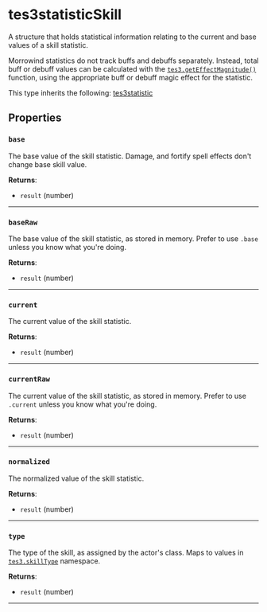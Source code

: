 <!---
	This file is autogenerated. Do not edit this file manually. Your changes will be ignored.
	More information: https://github.com/MWSE/MWSE/tree/master/docs
-->

# tes3statisticSkill

A structure that holds statistical information relating to the current and base values of a skill statistic.

Morrowind statistics do not track buffs and debuffs separately. Instead, total buff or debuff values can be calculated with the [`tes3.getEffectMagnitude()`](https://mwse.github.io/MWSE/apis/tes3/#tes3geteffectmagnitude) function, using the appropriate buff or debuff magic effect for the statistic.

This type inherits the following: [tes3statistic](../../types/tes3statistic)
## Properties

### `base`

The base value of the skill statistic. Damage, and fortify spell effects don't change base skill value.

**Returns**:

* `result` (number)

***

### `baseRaw`

The base value of the skill statistic, as stored in memory. Prefer to use `.base` unless you know what you're doing.

**Returns**:

* `result` (number)

***

### `current`

The current value of the skill statistic.

**Returns**:

* `result` (number)

***

### `currentRaw`

The current value of the skill statistic, as stored in memory. Prefer to use `.current` unless you know what you're doing.

**Returns**:

* `result` (number)

***

### `normalized`

The normalized value of the skill statistic.

**Returns**:

* `result` (number)

***

### `type`

The type of the skill, as assigned by the actor's class. Maps to values in [`tes3.skillType`](https://mwse.github.io/MWSE/references/skill-types/) namespace.

**Returns**:

* `result` (number)

***

